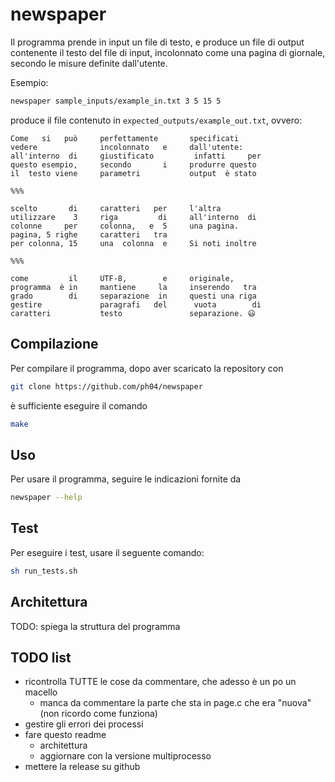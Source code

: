 # newspaper

Il programma prende in input un file di testo, e produce un file di output contenente il testo del file di input, incolonnato come una pagina di giornale, secondo le misure definite dall'utente.

Esempio:

```sh
newspaper sample_inputs/example_in.txt 3 5 15 5
```

produce il file contenuto in `expected_outputs/example_out.txt`, ovvero:

```text
Come   si   può     perfettamente       specificati    
vedere              incolonnato   e     dall'utente:   
all'interno  di     giustificato         infatti     per
questo esempio,     secondo       i     produrre questo
il  testo viene     parametri           output  è stato

%%%

scelto       di     caratteri   per     l'altra        
utilizzare    3     riga         di     all'interno  di
colonne     per     colonna,   e  5     una pagina.    
pagina, 5 righe     caratteri   tra                    
per colonna, 15     una  colonna  e     Si noti inoltre

%%%

come         il     UTF-8,        e     originale,     
programma  è in     mantiene     la     inserendo   tra
grado        di     separazione  in     questi una riga
gestire             paragrafi   del      vuota        di
caratteri           testo               separazione. 😃
```

## Compilazione

Per compilare il programma, dopo aver scaricato la repository con

```sh
git clone https://github.com/ph04/newspaper
```

è sufficiente eseguire il comando

```sh
make
```

## Uso

Per usare il programma, seguire le indicazioni fornite da

```sh
newspaper --help
```

## Test

Per eseguire i test, usare il seguente comando:

```sh
sh run_tests.sh
```

## Architettura

TODO: spiega la struttura del programma

## TODO list

- ricontrolla TUTTE le cose da commentare, che adesso è un po un macello
  - manca da commentare la parte che sta in page.c che era "nuova" (non ricordo come funziona)
- gestire gli errori dei processi
- fare questo readme
  - architettura
  - aggiornare con la versione multiprocesso
- mettere la release su github
